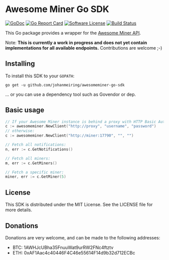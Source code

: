 # Awesome Miner Go SDK

[![GoDoc](https://img.shields.io/badge/godoc-reference-blue.svg?style=flat-round)](https://godoc.org/github.com/johanmeiring/awesomeminer-go-sdk) [![Go Report Card](https://goreportcard.com/badge/github.com/johanmeiring/awesomeminer-go-sdk)](https://goreportcard.com/report/github.com/johanmeiring/awesomeminer-go-sdk) [![Software License](https://img.shields.io/badge/License-MIT-orange.svg?style=flat-round)](https://github.com/johanmeiring/awesomeminer-go-sdk/blob/master/LICENSE) [![Build Status](https://travis-ci.org/johanmeiring/awesomeminer-go-sdk.svg?branch=master)](https://travis-ci.org/johanmeiring/awesomeminer-go-sdk)

This Go package provides a wrapper for the [Awesome Miner API](http://www.awesomeminer.com/help/api.aspx).

Note: **This is currently a work in progress and does not yet contain implementations for all available endpoints.**  Contributions are welcome ;-)

## Installing

To install this SDK to your `GOPATH`:

    go get -u github.com/johanmeiring/awesomeminer-go-sdk

... or you can use a dependency tool such as Govendor or dep.

## Basic usage

```go
// If your Awesome Miner instance is behind a proxy with HTTP Basic Auth:
c := awesomeminer.NewClient("http://proxy", "username", "password")
// otherwise:
c := awesomeminer.NewClient("http://miner:17790", "", "")

// Fetch all notifications:
n, err := c.GetNotifications()

// Fetch all miners:
m, err := c.GetMiners()

// Fetch a specific miner:
miner, err := c.GetMiner(5)
```

## License

This SDK is distributed under the MIT License.  See the LICENSE file for more details.

## Donations

Donations are very welcome, and can be made to the following addresses:

* BTC: 1AWHJcUBha35FnuuWat9urRW2FNc4ftztv
* ETH: 0xAF1Aac4c40446F4C46e55614F14d9b32d712ECBc
